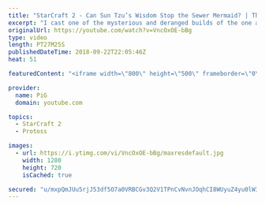 ```yaml
---
title: "StarCraft 2 - Can Sun Tzu’s Wisdom Stop the Sewer Mermaid? | The Florencio Files #26"
excerpt: "I cast one of the mysterious and deranged builds of the one and only Florencio, the dude that invented the proxy nexus recall rush -- Watch live at https://www.twitch.tv/x5_pig"
originalUrl: https://youtube.com/watch?v=VncOxOE-bBg
type: video
length: PT27M25S
publishedDateTime: 2018-09-22T22:05:46Z
heat: 51

featuredContent: "<iframe width=\"800\" height=\"500\" frameborder=\"0\" src=\"https://www.youtube.com/embed/VncOxOE-bBg\" allow=\"accelerometer; autoplay; encrypted-media; gyroscope; picture-in-picture\" allowfullscreen></iframe>"

provider:
  name: PiG
  domain: youtube.com

topics:
  - StarCraft 2
  - Protoss

images:
  - url: https://i.ytimg.com/vi/VncOxOE-bBg/maxresdefault.jpg
    width: 1280
    height: 720
    isCached: true

secured: "u/mxpQmJUu5rjJ53df5O7a0VRBCGv3Q2V1TPnCvNvnJOqhCI8WUyuZ4yu0lW3WFSmmtb1vE3sdZL9nH2mU3QHDeFdmgWi84DIrn1neMQLCighuApZ0eO3mMceZ1D6TVcNal0sfuLKJ/luMqFMQ/+p270Aky79Hi69Op29pGjrxFfKU+Ga/eAQmXNX0AWwiak+bnXoIT17mHdZpdvVL4sSbBzhhVstUzVcj7u0ZMfxpIo5Qv2Wz34WqyB5/LUVFgrddw792ILCULdHTdwDwSS9/SIYnRTFOUG9uQ/bqiYRnQr4qaA886uC2IkYNHRrfgGyuWUkxl+IBxa9DUqHkD8dnWe0AGz+wAY7u0n4NK8eHITmEFoOsmjlPpLl13LLl2E1oYa4LW6gxNBUbIEdRxl2h9OWIX5gXUnNr0R3KxCVSY=;MtY/b30XUh4HHzWatDzqvQ=="
---
```



